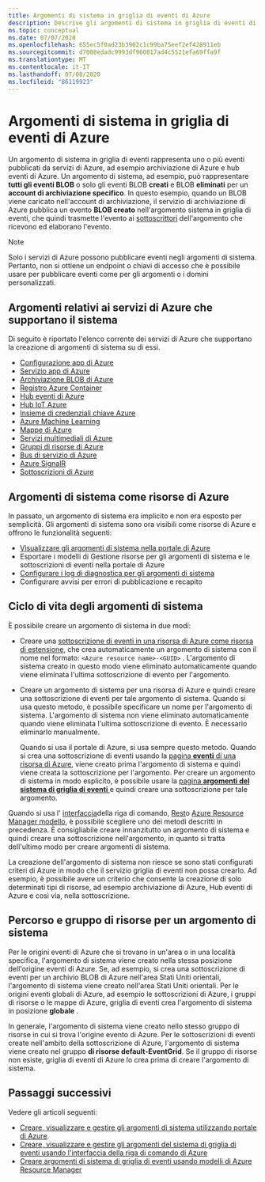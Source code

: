 ```yaml
---
title: Argomenti di sistema in griglia di eventi di Azure
description: Descrive gli argomenti di sistema in griglia di eventi di Azure.
ms.topic: conceptual
ms.date: 07/07/2020
ms.openlocfilehash: 655ec5f0ad23b3902c1c99ba75eef2ef428911eb
ms.sourcegitcommit: d7008edadc9993df960817ad4c5521efa69ffa9f
ms.translationtype: MT
ms.contentlocale: it-IT
ms.lasthandoff: 07/08/2020
ms.locfileid: "86119923"
---
```

# <a name="system-topics-in-azure-event-grid"></a>Argomenti di sistema in griglia di eventi di Azure
Un argomento di sistema in griglia di eventi rappresenta uno o più eventi pubblicati da servizi di Azure, ad esempio archiviazione di Azure e hub eventi di Azure. Un argomento di sistema, ad esempio, può rappresentare **tutti gli eventi BLOB** o solo gli eventi BLOB **creati** e BLOB **eliminati** per un **account di archiviazione specifico**. In questo esempio, quando un BLOB viene caricato nell'account di archiviazione, il servizio di archiviazione di Azure pubblica un evento **BLOB creato** nell'argomento sistema in griglia di eventi, che quindi trasmette l'evento ai [sottoscrittori](event-handlers.md) dell'argomento che ricevono ed elaborano l'evento. 

> [!NOTE] 
> Solo i servizi di Azure possono pubblicare eventi negli argomenti di sistema. Pertanto, non si ottiene un endpoint o chiavi di accesso che è possibile usare per pubblicare eventi come per gli argomenti o i domini personalizzati.

## <a name="azure-services-that-support-system-topics"></a>Argomenti relativi ai servizi di Azure che supportano il sistema
Di seguito è riportato l'elenco corrente dei servizi di Azure che supportano la creazione di argomenti di sistema su di essi.

- [Configurazione app di Azure](event-schema-app-configuration.md)
- [Servizio app di Azure](event-schema-app-service.md)
- [Archiviazione BLOB di Azure](event-schema-blob-storage.md)
- [Registro Azure Container](event-schema-container-registry.md)
- [Hub eventi di Azure](event-schema-event-hubs.md)
- [Hub IoT Azure](event-schema-iot-hub.md)
- [Insieme di credenziali chiave Azure](event-schema-key-vault.md)
- [Azure Machine Learning](event-schema-machine-learning.md)
- [Mappe di Azure](event-schema-azure-maps.md)
- [Servizi multimediali di Azure](event-schema-media-services.md)
- [Gruppi di risorse di Azure](event-schema-resource-groups.md)
- [Bus di servizio di Azure](event-schema-service-bus.md)
- [Azure SignalR](event-schema-azure-signalr.md)
- [Sottoscrizioni di Azure](event-schema-subscriptions.md)

## <a name="system-topics-as-azure-resources"></a>Argomenti di sistema come risorse di Azure
In passato, un argomento di sistema era implicito e non era esposto per semplicità. Gli argomenti di sistema sono ora visibili come risorse di Azure e offrono le funzionalità seguenti:

- [Visualizzare gli argomenti di sistema nella portale di Azure](create-view-manage-system-topics.md#view-all-system-topics)
- Esportare i modelli di Gestione risorse per gli argomenti di sistema e le sottoscrizioni di eventi nella portale di Azure
- [Configurare i log di diagnostica per gli argomenti di sistema](enable-diagnostic-logs-topic.md#enable-diagnostic-logs-for-a-system-topic)
- Configurare avvisi per errori di pubblicazione e recapito 

## <a name="lifecycle-of-system-topics"></a>Ciclo di vita degli argomenti di sistema
È possibile creare un argomento di sistema in due modi: 

- Creare una [sottoscrizione di eventi in una risorsa di Azure come risorsa di estensione](/rest/api/eventgrid/version2020-06-01/eventsubscriptions/createorupdate), che crea automaticamente un argomento di sistema con il nome nel formato: `<Azure resource name>-<GUID>` . L'argomento di sistema creato in questo modo viene eliminato automaticamente quando viene eliminata l'ultima sottoscrizione di evento per l'argomento. 
- Creare un argomento di sistema per una risorsa di Azure e quindi creare una sottoscrizione di eventi per tale argomento di sistema. Quando si usa questo metodo, è possibile specificare un nome per l'argomento di sistema. L'argomento di sistema non viene eliminato automaticamente quando viene eliminata l'ultima sottoscrizione di evento. È necessario eliminarlo manualmente. 

    Quando si usa il portale di Azure, si usa sempre questo metodo. Quando si crea una sottoscrizione di eventi usando la [pagina **eventi** di una risorsa di Azure](blob-event-quickstart-portal.md#subscribe-to-the-blob-storage), viene creato prima l'argomento di sistema e quindi viene creata la sottoscrizione per l'argomento. Per creare un argomento di sistema in modo esplicito, è possibile usare la [pagina **argomenti del sistema di griglia di eventi** ](create-view-manage-system-topics.md#create-a-system-topic) e quindi creare una sottoscrizione per tale argomento. 

Quando si usa l' [interfaccia](create-view-manage-system-topics-cli.md)della riga di comando, [Rest](/rest/api/eventgrid/version2020-06-01/eventsubscriptions/createorupdate)o [Azure Resource Manager modello](create-view-manage-system-topics-arm.md), è possibile scegliere uno dei metodi descritti in precedenza. È consigliabile creare innanzitutto un argomento di sistema e quindi creare una sottoscrizione nell'argomento, in quanto si tratta dell'ultimo modo per creare argomenti di sistema.

La creazione dell'argomento di sistema non riesce se sono stati configurati criteri di Azure in modo che il servizio griglia di eventi non possa crearlo. Ad esempio, è possibile avere un criterio che consente la creazione di solo determinati tipi di risorse, ad esempio archiviazione di Azure, Hub eventi di Azure e così via, nella sottoscrizione. 

## <a name="location-and-resource-group-for-a-system-topic"></a>Percorso e gruppo di risorse per un argomento di sistema
Per le origini eventi di Azure che si trovano in un'area o in una località specifica, l'argomento di sistema viene creato nella stessa posizione dell'origine eventi di Azure. Se, ad esempio, si crea una sottoscrizione di eventi per un archivio BLOB di Azure nell'area Stati Uniti orientali, l'argomento di sistema viene creato nell'area Stati Uniti orientali. Per le origini eventi globali di Azure, ad esempio le sottoscrizioni di Azure, i gruppi di risorse o le mappe di Azure, griglia di eventi crea l'argomento di sistema in posizione **globale** . 

In generale, l'argomento di sistema viene creato nello stesso gruppo di risorse in cui si trova l'origine evento di Azure. Per le sottoscrizioni di eventi create nell'ambito della sottoscrizione di Azure, l'argomento di sistema viene creato nel gruppo **di risorse default-EventGrid**. Se il gruppo di risorse non esiste, griglia di eventi di Azure lo crea prima di creare l'argomento di sistema. 

## <a name="next-steps"></a>Passaggi successivi
Vedere gli articoli seguenti: 

- [Creare, visualizzare e gestire gli argomenti di sistema utilizzando portale di Azure](create-view-manage-system-topics.md).
- [Creare, visualizzare e gestire gli argomenti del sistema di griglia di eventi usando l'interfaccia della riga di comando di Azure](create-view-manage-system-topics-cli.md)
- [Creare argomenti di sistema di griglia di eventi usando modelli di Azure Resource Manager](create-view-manage-system-topics-arm.md)
